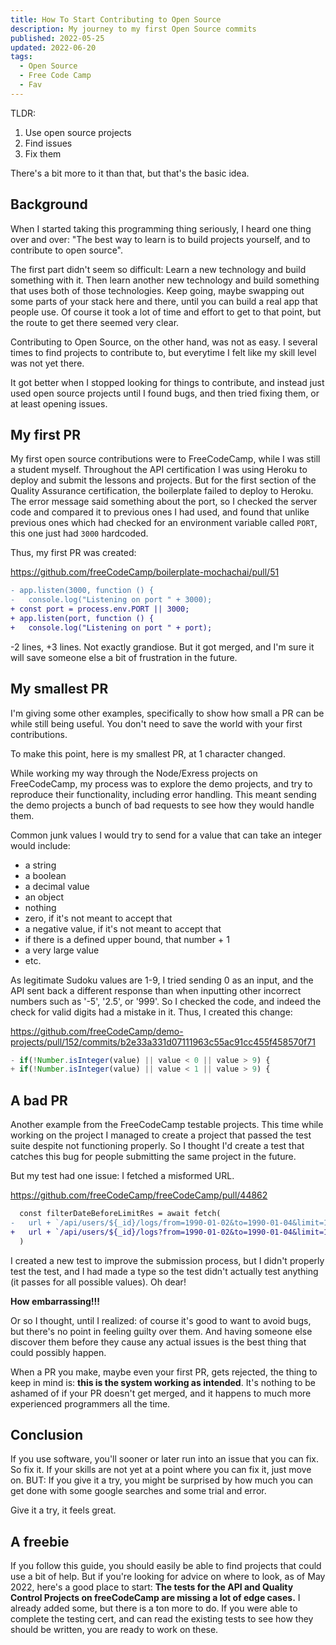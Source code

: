 ```yaml
---
title: How To Start Contributing to Open Source
description: My journey to my first Open Source commits
published: 2022-05-25
updated: 2022-06-20
tags:
  - Open Source
  - Free Code Camp
  - Fav
---
```


TLDR:

1. Use open source projects
2. Find issues
3. Fix them

There's a bit more to it than that, but that's the basic idea.

## Background

When I started taking this programming thing seriously, I heard one thing over and over: "The best way to learn is to build projects yourself, and to contribute to open source".

The first part didn't seem so difficult: Learn a new technology and build something with it. Then learn another new technology and build something that uses both of those technologies. Keep going, maybe swapping out some parts of your stack here and there, until you can build a real app that people use. Of course it took a lot of time and effort to get to that point, but the route to get there seemed very clear.

Contributing to Open Source, on the other hand, was not as easy. I several times to find projects to contribute to, but everytime I felt like my skill level was not yet there.

It got better when I stopped looking for things to contribute, and instead just used open source projects until I found bugs, and then tried fixing them, or at least opening issues.

## My first PR

My first open source contributions were to FreeCodeCamp, while I was still a student myself. Throughout the API certification I was using Heroku to deploy and submit the lessons and projects. But for the first section of the Quality Assurance certification, the boilerplate failed to deploy to Heroku. The error message said something about the port, so I checked the server code and compared it to previous ones I had used, and found that unlike previous ones which had checked for an environment variable called `PORT`, this one just had `3000` hardcoded.

Thus, my first PR was created:

https://github.com/freeCodeCamp/boilerplate-mochachai/pull/51

```diff
- app.listen(3000, function () {
-   console.log("Listening on port " + 3000);
+ const port = process.env.PORT || 3000;
+ app.listen(port, function () {
+   console.log("Listening on port " + port);
```

-2 lines, +3 lines. Not exactly grandiose. But it got merged, and I'm sure it will save someone else a bit of frustration in the future.

## My smallest PR

I'm giving some other examples, specifically to show how small a PR can be while still being useful. You don't need to save the world with your first contributions.

To make this point, here is my smallest PR, at 1 character changed.

While working my way through the Node/Exress projects on FreeCodeCamp, my process was to explore the demo projects, and try to reproduce their functionality, including error handling. This meant sending the demo projects a bunch of bad requests to see how they would handle them.

Common junk values I would try to send for a value that can take an integer would include:

- a string
- a boolean
- a decimal value
- an object
- nothing
- zero, if it's not meant to accept that
- a negative value, if it's not meant to accept that
- if there is a defined upper bound, that number + 1
- a very large value
- etc.

As legitimate Sudoku values are 1-9, I tried sending 0 as an input, and the API sent back a different response than when inputting other incorrect numbers such as '-5', '2.5', or '999'. So I checked the code, and indeed the check for valid digits had a mistake in it. Thus, I created this change:

https://github.com/freeCodeCamp/demo-projects/pull/152/commits/b2e33a331d07111963c55ac91cc455f458570f71

```js
- if(!Number.isInteger(value) || value < 0 || value > 9) {
+ if(!Number.isInteger(value) || value < 1 || value > 9) {
```

## A bad PR

Another example from the FreeCodeCamp testable projects. This time while working on the project I managed to create a project that passed the test suite despite not functioning properly. So I thought I'd create a test that catches this bug for people submitting the same project in the future.

But my test had one issue: I fetched a misformed URL.

https://github.com/freeCodeCamp/freeCodeCamp/pull/44862

```diff
  const filterDateBeforeLimitRes = await fetch(
-   url + `/api/users/${_id}/logs/from=1990-01-02&to=1990-01-04&limit=1`
+   url + `/api/users/${_id}/logs?from=1990-01-02&to=1990-01-04&limit=1`
  )
```

I created a new test to improve the submission process, but I didn't properly test the test, and I had made a type so the test didn't actually test anything (it passes for all possible values). Oh dear!

**How embarrassing!!!**

Or so I thought, until I realized: of course it's good to want to avoid bugs, but there's no point in feeling guilty over them. And having someone else discover them before they cause any actual issues is the best thing that could possibly happen.

When a PR you make, maybe even your first PR, gets rejected, the thing to keep in mind is: **this is the system working as intended**. It's nothing to be ashamed of if your PR doesn't get merged, and it happens to much more experienced programmers all the time.

## Conclusion

If you use software, you'll sooner or later run into an issue that you can fix. So fix it. If your skills are not yet at a point where you can fix it, just move on. BUT: If you give it a try, you might be surprised by how much you can get done with some google searches and some trial and error.

Give it a try, it feels great.

## A freebie

If you follow this guide, you should easily be able to find projects that could use a bit of help. But if you're looking for advice on where to look, as of May 2022, here's a good place to start: **The tests for the API and Quality Control Projects on freeCodeCamp are missing a lot of edge cases.** I already added some, but there is a ton more to do. If you were able to complete the testing cert, and can read the existing tests to see how they should be written, you are ready to work on these.
